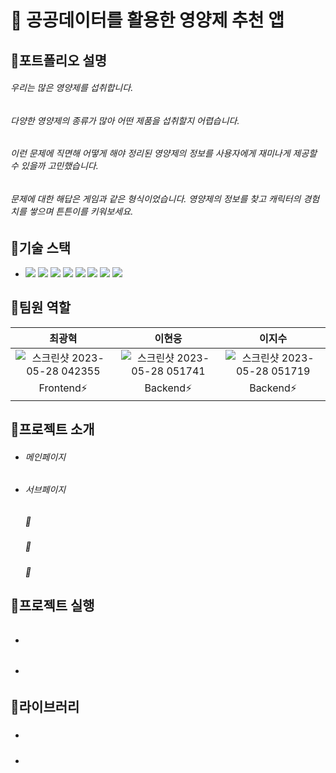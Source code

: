 # 💊 공공데이터를 활용한 영양제 추천 앱

## 📌포트폴리오 설명
###### 우리는 많은 영양제를 섭취합니다. 
###### 다양한 영양제의 종류가 많아 어떤 제품을 섭취할지 어렵습니다.
###### 이런 문제에 직면해 어떻게 해야 정리된 영양제의 정보를 사용자에게 재미나게 제공할 수 있을까 고민했습니다.
###### 문제에 대한 해답은 게임과 같은 형식이었습니다. 영양제의 정보를 찾고 캐릭터의 경험치를 쌓으며 튼튼이를 키워보세요.

## 📝기술 스택

* <img src="https://img.shields.io/badge/html5-E34F26?style=for-the-badge&logo=html5&logoColor=white"> <img src="https://img.shields.io/badge/javascript-F7DF1E?style=for-the-badge&logo=javascript&logoColor=black"> <img src="https://img.shields.io/badge/css-1572B6?style=for-the-badge&logo=css3&logoColor=white"> <img src="https://img.shields.io/badge/firebase-FFCA28?style=for-the-badge&logo=firebase&logoColor=white"> <img src="https://img.shields.io/badge/node.js-339933?style=for-the-badge&logo=Node.js&logoColor=white"> <img src="https://img.shields.io/badge/flask-000000?style=for-the-badge&logo=flask&logoColor=white"> <img src="https://img.shields.io/badge/react-61DAFB?style=for-the-badge&logo=react&logoColor=black"> <img src="https://img.shields.io/badge/React Native-61DAFB?style=flat-square&logo=React&logoColor=black"/>

## 📝팀원 역할
|최광혁|이현웅|이지수|
|:---:|:---:|:---:|
|![스크린샷 2023-05-28 042355](https://github.com/806hyogi/Nutritional_management_app/assets/101712060/9032bb64-9438-43a5-b0ab-b4e5fdb262bf)|![스크린샷 2023-05-28 051741](https://github.com/806hyogi/Nutritional_management_app/assets/101712060/4852e6b3-df46-483c-924e-01f07e604bb6)|![스크린샷 2023-05-28 051719](https://github.com/806hyogi/Nutritional_management_app/assets/101712060/fbbd3084-63ac-4c04-8a7b-46f5eb89e1fe)
|Frontend⚡|Backend⚡|Backend⚡|

## 📝프로젝트 소개
* ###### 메인페이지

* ###### 서브페이지
    ##### 📌
    
    ##### 📌
    
    ##### 📌
    
## 📝프로젝트 실행
* ######
* ######
## 📝라이브러리
* ##### 
* ##### 
